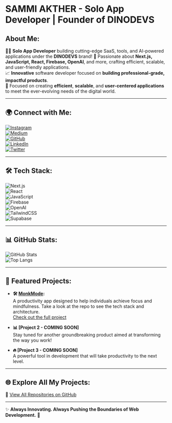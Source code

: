 # **SAMMI AKTHER - Solo App Developer | Founder of DINODEVS**

## About Me:
👨‍💻 **Solo App Developer** building cutting-edge SaaS, tools, and AI-powered applications under the **DINODEVS** brand! 
🚀 Passionate about **Next.js, JavaScript, React, Firebase, OpenAI**, and more, crafting efficient, scalable, and user-friendly applications.  
📈 **Innovative** software developer focused on **building professional-grade, impactful products**.  
🎯 Focused on creating **efficient**, **scalable**, and **user-centered applications** to meet the ever-evolving needs of the digital world.  

---

## 🌍 **Connect with Me:**
[![Instagram](https://img.shields.io/badge/Instagram-dinodevs__official-E4405F?style=for-the-badge&logo=instagram&logoColor=white)](https://instagram.com/dinodevs_official)  
[![Medium](https://img.shields.io/badge/Medium-dinodevs__official-000000?style=for-the-badge&logo=medium&logoColor=white)](https://medium.com/@dinodevs_official)  
[![GitHub](https://img.shields.io/badge/GitHub-DINODEVS-181717?style=for-the-badge&logo=github&logoColor=white)](https://github.com/dinodevs-official)  
[![LinkedIn](https://img.shields.io/badge/LinkedIn-SammiAkther-0077B5?style=for-the-badge&logo=linkedin&logoColor=white)](https://www.linkedin.com/in/sammiakther)  
[![Twitter](https://img.shields.io/badge/Twitter-DINODEVS-1DA1F2?style=for-the-badge&logo=twitter&logoColor=white)](https://twitter.com/dinodevs_official)

---

## 🛠 **Tech Stack:**
![Next.js](https://img.shields.io/badge/Next.js-000000?style=for-the-badge&logo=next.js&logoColor=white)  
![React](https://img.shields.io/badge/React-20232A?style=for-the-badge&logo=react&logoColor=61DAFB)  
![JavaScript](https://img.shields.io/badge/JavaScript-F7DF1E?style=for-the-badge&logo=javascript&logoColor=black)  
![Firebase](https://img.shields.io/badge/Firebase-FFCA28?style=for-the-badge&logo=firebase&logoColor=black)  
![OpenAI](https://img.shields.io/badge/OpenAI-412991?style=for-the-badge&logo=openai&logoColor=white)  
![TailwindCSS](https://img.shields.io/badge/TailwindCSS-38B2AC?style=for-the-badge&logo=tailwind-css&logoColor=white)  
![Supabase](https://img.shields.io/badge/Supabase-3ECF8E?style=for-the-badge&logo=supabase&logoColor=white)

---

## 📊 **GitHub Stats:**
![GitHub Stats](https://github-readme-stats.vercel.app/api?username=dinodevs-official&show_icons=true&theme=radical)  
![Top Langs](https://github-readme-stats.vercel.app/api/top-langs/?username=dinodevs-official&layout=compact&theme=radical)

---

## 🚀 **Featured Projects:**

- **🛠 [MonkMode](https://themonkmode.vercel.app/):**  
  A productivity app designed to help individuals achieve focus and mindfulness. Take a look at the repo to see the tech stack and architecture.  
  [Check out the full project](https://github.com/dinodevs-official/MonkMode)
  
- **📊 [Project 2 - COMING SOON]**  
  Stay tuned for another groundbreaking product aimed at transforming the way you work!

- **🔥 [Project 3 - COMING SOON]**  
  A powerful tool in development that will take productivity to the next level.

---

## 🌐 **Explore All My Projects:**
🔗 [View All Repositories on GitHub](https://github.com/dinodevs-official)

---

✨ **Always Innovating. Always Pushing the Boundaries of Web Development.** 🚀
